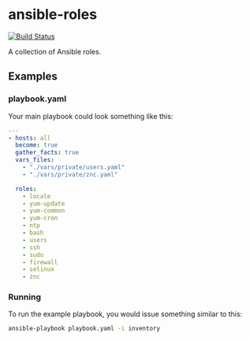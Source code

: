 # ansible-roles

[![Build Status](https://travis-ci.org/craighurley/ansible-roles.svg?branch=master)](https://travis-ci.org/craighurley/ansible-roles)

A collection of Ansible roles.

## Examples

### playbook.yaml

Your main playbook could look something like this:

```yaml
---
- hosts: all
  become: true
  gather_facts: true
  vars_files:
    - "./vars/private/users.yaml"
    - "./vars/private/znc.yaml"

  roles:
    - locale
    - yum-update
    - yum-common
    - yum-cron
    - ntp
    - bash
    - users
    - ssh
    - sudo
    - firewall
    - selinux
    - znc
```

### Running

To run the example playbook, you would issue something similar to this:

```sh
ansible-playbook playbook.yaml -i inventory
```
